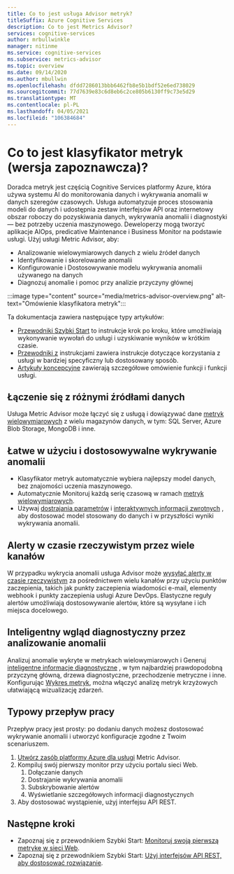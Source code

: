 ```yaml
---
title: Co to jest usługa Advisor metryk?
titleSuffix: Azure Cognitive Services
description: Co to jest Metrics Advisor?
services: cognitive-services
author: mrbullwinkle
manager: nitinme
ms.service: cognitive-services
ms.subservice: metrics-advisor
ms.topic: overview
ms.date: 09/14/2020
ms.author: mbullwin
ms.openlocfilehash: dfdd7286013bbb6462fb8e5b1bdf52e6ed738029
ms.sourcegitcommit: 77d7639e83c6d8eb6c2ce805b6130ff9c73e5d29
ms.translationtype: MT
ms.contentlocale: pl-PL
ms.lasthandoff: 04/05/2021
ms.locfileid: "106384684"
---
```

# <a name="what-is-metrics-advisor-preview"></a>Co to jest klasyfikator metryk (wersja zapoznawcza)? 

Doradca metryk jest częścią Cognitive Services platformy Azure, która używa systemu AI do monitorowania danych i wykrywania anomalii w danych szeregów czasowych. Usługa automatyzuje proces stosowania modeli do danych i udostępnia zestaw interfejsów API oraz internetowy obszar roboczy do pozyskiwania danych, wykrywania anomalii i diagnostyki — bez potrzeby uczenia maszynowego. Deweloperzy mogą tworzyć aplikacje AIOps, predicative Maintenance i Business Monitor na podstawie usługi. Użyj usługi Metric Advisor, aby:

* Analizowanie wielowymiarowych danych z wielu źródeł danych
* Identyfikowanie i skorelowanie anomalii
* Konfigurowanie i Dostosowywanie modelu wykrywania anomalii używanego na danych
* Diagnozuj anomalie i pomoc przy analizie przyczyny głównej

:::image type="content" source="media/metrics-advisor-overview.png" alt-text="Omówienie klasyfikatora metryk":::

Ta dokumentacja zawiera następujące typy artykułów:
* [Przewodniki Szybki Start](./Quickstarts/web-portal.md) to instrukcje krok po kroku, które umożliwiają wykonywanie wywołań do usługi i uzyskiwanie wyników w krótkim czasie. 
* [Przewodniki z](./how-tos/onboard-your-data.md) instrukcjami zawiera instrukcje dotyczące korzystania z usługi w bardziej specyficzny lub dostosowany sposób.
* [Artykuły koncepcyjne](glossary.md) zawierają szczegółowe omówienie funkcji i funkcji usługi.

## <a name="connect-to-a-variety-of-data-sources"></a>Łączenie się z różnymi źródłami danych

Usługa Metric Advisor może łączyć się z usługą i dowiązywać dane [metryk wielowymiarowych](how-tos/onboard-your-data.md) z wielu magazynów danych, w tym: SQL Server, Azure Blob Storage, MongoDB i inne.

## <a name="easy-to-use-and-customizable-anomaly-detection"></a>Łatwe w użyciu i dostosowywalne wykrywanie anomalii

* Klasyfikator metryk automatycznie wybiera najlepszy model danych, bez znajomości uczenia maszynowego.
* Automatycznie Monitoruj każdą serię czasową w ramach [metryk wielowymiarowych](glossary.md#multi-dimensional-metric).
* Używaj [dostrajania parametrów](how-tos/configure-metrics.md) i [interaktywnych informacji zwrotnych](how-tos/anomaly-feedback.md) , aby dostosować model stosowany do danych i w przyszłości wyniki wykrywania anomalii.

## <a name="real-time-alerts-through-multiple-channels"></a>Alerty w czasie rzeczywistym przez wiele kanałów

W przypadku wykrycia anomalii usługa Advisor może [wysyłać alerty w czasie rzeczywistym](how-tos/alerts.md) za pośrednictwem wielu kanałów przy użyciu punktów zaczepienia, takich jak punkty zaczepienia wiadomości e-mail, elementy webhook i punkty zaczepienia usługi Azure DevOps. Elastyczne reguły alertów umożliwiają dostosowywanie alertów, które są wysyłane i ich miejsca docelowego.

## <a name="smart-diagnostic-insights-by-analyzing-anomalies"></a>Inteligentny wgląd diagnostyczny przez analizowanie anomalii

Analizuj anomalie wykryte w metrykach wielowymiarowych i Generuj [inteligentne informacje diagnostyczne](how-tos/diagnose-incident.md) , w tym najbardziej prawdopodobną przyczynę główną, drzewa diagnostyczne, przechodzenie metryczne i inne. Konfigurując [Wykres metryk](how-tos/metrics-graph.md), można włączyć analizę metryk krzyżowych ułatwiającą wizualizację zdarzeń.


## <a name="typical-workflow"></a>Typowy przepływ pracy

Przepływ pracy jest prosty: po dodaniu danych możesz dostosować wykrywanie anomalii i utworzyć konfiguracje zgodne z Twoim scenariuszem.

1. [Utwórz zasób platformy Azure dla usługi](https://go.microsoft.com/fwlink/?linkid=2142156) Metric Advisor. 
2. Kompiluj swój pierwszy monitor przy użyciu portalu sieci Web.
    1. Dołączanie danych
    2. Dostrajanie wykrywania anomalii
    3. Subskrybowanie alertów
    4. Wyświetlanie szczegółowych informacji diagnostycznych
3. Aby dostosować wystąpienie, użyj interfejsu API REST.

## <a name="next-steps"></a>Następne kroki

* Zapoznaj się z przewodnikiem Szybki Start: [Monitoruj swoją pierwszą metrykę w sieci Web](quickstarts/web-portal.md).
* Zapoznaj się z przewodnikiem Szybki Start: [Użyj interfejsów API REST, aby dostosować rozwiązanie](./quickstarts/rest-api-and-client-library.md).
